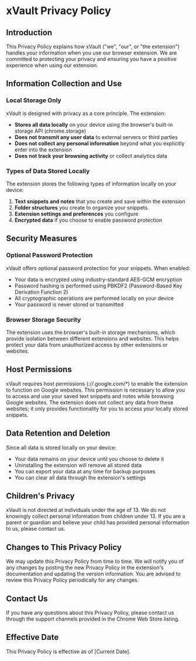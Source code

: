 # xVault Privacy Policy

## Introduction

This Privacy Policy explains how xVault ("we", "our", or "the extension") handles your information when you use our browser extension. We are committed to protecting your privacy and ensuring you have a positive experience when using our extension.

## Information Collection and Use

### Local Storage Only

xVault is designed with privacy as a core principle. The extension:

- **Stores all data locally** on your device using the browser's built-in storage API (chrome.storage)
- **Does not transmit any user data** to external servers or third parties
- **Does not collect any personal information** beyond what you explicitly enter into the extension
- **Does not track your browsing activity** or collect analytics data

### Types of Data Stored Locally

The extension stores the following types of information locally on your device:

1. **Text snippets and notes** that you create and save within the extension
2. **Folder structures** you create to organize your snippets
3. **Extension settings and preferences** you configure
4. **Encrypted data** if you choose to enable password protection

## Security Measures

### Optional Password Protection

xVault offers optional password protection for your snippets. When enabled:

- Your data is encrypted using industry-standard AES-GCM encryption
- Password hashing is performed using PBKDF2 (Password-Based Key Derivation Function 2)
- All cryptographic operations are performed locally on your device
- Your password is never stored or transmitted

### Browser Storage Security

The extension uses the browser's built-in storage mechanisms, which provide isolation between different extensions and websites. This helps protect your data from unauthorized access by other extensions or websites.

## Host Permissions

xVault requires host permissions (*://*.google.com/*) to enable the extension to function on Google websites. This permission is necessary to allow you to access and use your saved text snippets and notes while browsing Google websites. The extension does not collect any data from these websites; it only provides functionality for you to access your locally stored snippets.

## Data Retention and Deletion

Since all data is stored locally on your device:

- Your data remains on your device until you choose to delete it
- Uninstalling the extension will remove all stored data
- You can export your data at any time for backup purposes
- You can clear all data through the extension's settings

## Children's Privacy

xVault is not directed at individuals under the age of 13. We do not knowingly collect personal information from children under 13. If you are a parent or guardian and believe your child has provided personal information to us, please contact us.

## Changes to This Privacy Policy

We may update this Privacy Policy from time to time. We will notify you of any changes by posting the new Privacy Policy in the extension's documentation and updating the version information. You are advised to review this Privacy Policy periodically for any changes.

## Contact Us

If you have any questions about this Privacy Policy, please contact us through the support channels provided in the Chrome Web Store listing.

## Effective Date

This Privacy Policy is effective as of [Current Date].